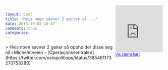 ```yaml
---
layout: post
title: "Hvis noen savner 2 geiter så ..."
date: 2013-10-02 10:47
comments: true
categories: 
---
```

<div style="float:right; margin:5px; position:relative;top:-130px;"><iframe width="150" height="150" frameborder="0" scrolling="no" marginheight="0" marginwidth="0" src="http://maps.google.com/maps?q=Micheletveien,+Oslo&hl=no&t=m&z=14&output=embed&iwloc=&"></iframe><br/><small><a href="http://maps.google.com/maps?q=Micheletveien,+Oslo&hl=no&t=m&z=14&source=embed&iwloc=A" style="color:#0000FF;text-align:left" target="_new">Vis st&oslash;rre kart</a></small></div>
> Hvis noen savner 2 geiter så oppholder disse seg nå i Micheletveien
- [Operasjonssentralen](https://twitter.com/oslopolitiops/status/385461173270753280)

